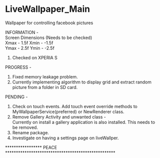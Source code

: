 LiveWallpaper_Main
==================

Wallpaper for controlling facebook pictures


INFORMATION - <BR>
Screen Dimensions (Needs to be checked) <BR> 
Xmax  - 1.5f   Xmin -  -1.5f <BR> 
Ymax  - 2.5f   Ymin -  -2.5f <BR> 
1. Checked on XPERIA S


PROGRESS - <BR>
1. Fixed memory leakage problem. <BR>
2. Currently implementing algorithm to display grid and extract random picture from a folder in SD card.

PENDING - <BR>
1. Check on touch events. Add touch event override methods to MyWallpaperService(preferred) or NewRenderer class. <BR>
2. Remove Gallery Activity and unwanted class -<BR>
   Currently on install a gallery application is also installed. This needs to be removed.<BR>
3. Rename package.<BR>
4. Investigate on having a settings page on liveWallper.<BR>

***************** PEACE ***************************************************
